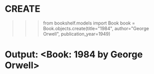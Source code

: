 # CREATE
>>> from bookshelf.models import Book
>>> book = Book.objects.create(title="1984", author="George Orwell", publication_year=1949)
# Output: <Book: 1984 by George Orwell>